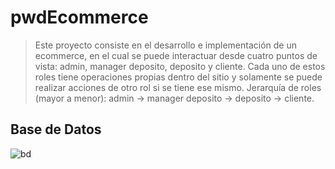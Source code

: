 # pwdEcommerce

> Este proyecto consiste en el desarrollo e implementación de un ecommerce, en el cual se puede interactuar desde cuatro puntos de vista: admin, manager deposito, deposito y cliente. Cada uno de estos roles tiene operaciones propias dentro del sitio y solamente se puede realizar acciones de otro rol si se tiene ese mismo. Jerarquía de roles (mayor a menor): admin -> manager deposito -> deposito -> cliente.

## Base de Datos
![bd](https://cdn.discordapp.com/attachments/905842288314421288/905951047644741652/chrome_rAjyISOlZk.png)